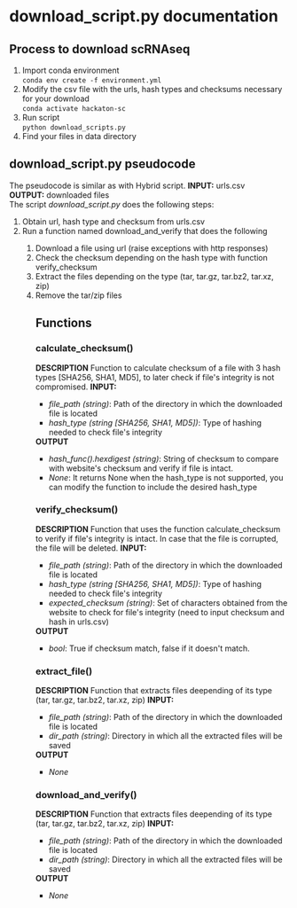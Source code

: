 # download_script.py documentation

## Process to download scRNAseq
<ol>
    <li>Import conda environment</br> 
    <code>conda env create -f environment.yml</code></li>
    <li>Modify the csv file with the urls, hash types and checksums necessary for your download</br> 
    <code>conda activate hackaton-sc</code></li>
    <li>Run script </br> 
    <code>python download_scripts.py </code> </li>
    <li>Find your files in data directory</li> 
    
</ol>


## download_script.py pseudocode
The pseudocode is similar as with Hybrid script. 
**INPUT:** urls.csv </br>
**OUTPUT:** downloaded files </br> 
The script <i>download_script.py</i> does the following steps: </br>
<ol>
    <li>Obtain url, hash type and checksum from urls.csv </li>
    <li>Run a function named download_and_verify that does the following</li> 
    <ol>
        <li>Download a file using url (raise exceptions with http responses)</li>
        <li>Check the checksum depending on the hash type with function verify_checksum</li>
        <li>Extract the files depending on the type (tar, tar.gz, tar.bz2, tar.xz, zip)</li>
        <li>Remove the tar/zip files</li>
    </ol>   
<ol>

## Functions
### calculate_checksum()
**DESCRIPTION** Function to calculate checksum of a file with 3 hash types [SHA256, SHA1, MD5], to later check if file's integrity is not compromised.
**INPUT:** </br>
<ul>
    <li><i>file_path (string)</i>: Path of the directory in which the downloaded file is located</li>
    <li><i>hash_type (string [SHA256, SHA1, MD5])</i>: Type of hashing needed to check file's integrity</li>
</ul> 
<b>OUTPUT</b> </br>
<ul>
    <li><i>hash_func().hexdigest (string)</i>: String of checksum to compare with website's checksum and verify if file is intact.</li>
    <li><i>None</i>: It returns None when the hash_type is not supported, you can modify the function to include the desired hash_type</li>
</ul> 

### verify_checksum()
**DESCRIPTION** Function that uses the function calculate_checksum to verify if file's integrity is intact. In case that the file is corrupted, the file will be deleted.
**INPUT:** </br>
<ul>
    <li><i>file_path (string)</i>: Path of the directory in which the downloaded file is located</li>
    <li><i>hash_type (string [SHA256, SHA1, MD5])</i>: Type of hashing needed to check file's integrity</li>
    <li><i>expected_checksum (string)</i>: Set of characters obtained from the website to check for file's integrity (need to input checksum and hash in urls.csv)</li>

</ul> 
<b>OUTPUT</b> </br>
<ul>
    <li><i>bool</i>: True if checksum match, false if it doesn't match.</li>
</ul> 

### extract_file()
**DESCRIPTION** Function that extracts files deepending of its type (tar, tar.gz, tar.bz2, tar.xz, zip)
**INPUT:** </br>
<ul>
    <li><i>file_path (string)</i>: Path of the directory in which the downloaded file is located</li>
    <li><i>dir_path (string)</i>: Directory in which all the extracted files will be saved</li>

</ul> 
<b>OUTPUT</b> </br>
<ul>
    <li><i>None</i></li>
</ul> 


### download_and_verify()
**DESCRIPTION** Function that extracts files deepending of its type (tar, tar.gz, tar.bz2, tar.xz, zip)
**INPUT:** </br>
<ul>
    <li><i>file_path (string)</i>: Path of the directory in which the downloaded file is located</li>
    <li><i>dir_path (string)</i>: Directory in which all the extracted files will be saved</li>

</ul> 
<b>OUTPUT</b> </br>
<ul>
    <li><i>None</i></li>
</ul> 
